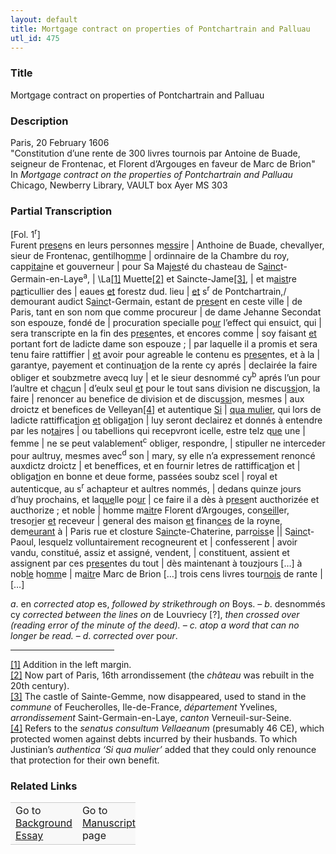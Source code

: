 ```yaml
---  
layout: default  
title: Mortgage contract on properties of Pontchartrain and Palluau  
utl_id: 475
---
```


### Title

Mortgage contract on properties of Pontchartrain and Palluau

### Description

<p>Paris, 20 February 1606<br />
"Constitution d’une rente de 300 livres tournois par Antoine de Buade, seigneur de Frontenac, et Florent d’Argouges en faveur de Marc de Brion"<br />
In <em>Mortgage contract on the properties of Pontchartrain and Palluau</em><br />
Chicago, Newberry Library, VAULT box Ayer MS 303</p>



### Partial Transcription

<p>[Fol. 1<sup>r</sup>]<br />
Furent p<u>rese</u>ns en leurs personnes m<u>essi</u>re | Anthoine de Buade, chevallyer, sieur de Frontenac, gentilho<u>mm</u>e | ordinnaire de la Chambre du roy, capp<u>itai</u>ne et gouverneur | pour Sa Ma<u>jes</u>té du chasteau de S<u>ainc</u>t-Germain-en-Laye<sup>a</sup>, | \La<a href="#_ftn1" name="_ftnref1" title="" id="_ftnref1">[1]</a> Muette<a href="#_ftn2" name="_ftnref2" title="" id="_ftnref2">[2]</a> et Saincte-Jame<a href="#_ftn3" name="_ftnref3" title="" id="_ftnref3">[3]</a>, | et m<u>aist</u>re p<u>ar</u>ticullier des | eaues <u>et</u> forestz dud. lieu | <u>et</u> s<sup>r</sup> de Pontchartrain,/ demourant audict S<u>ainc</u>t-Germain, estant de p<u>rese</u>nt en ceste ville | de Paris, tant en son nom que comme procureur | de dame Jehanne Secondat son espouze, fondé de | procuration specialle po<u>ur</u> l’effect qui ensuict, qui | sera transcripte en la fin des p<u>rese</u>ntes, et encores comme | soy faisant <u>et</u> portant fort de ladicte dame son espouze ; | par laquelle il a promis et sera tenu faire rattiffier | <u>et</u> avoir pour agreable le contenu es p<u>rese</u>ntes, et à la | garantye, payement et continua<u>ti</u>on de la rente cy aprés | declairée la faire obliger et soubzmetre avecq luy | et le sieur desnommé cy<sup>b</sup> aprés l’un pour l’aultre et ch<u>ac</u>un | d’eulx seul <u>et</u> pour le tout sans division ne discu<u>ssi</u>on, la faire | renoncer au benefice de division et de discu<u>ssi</u>on, mesmes | aux droictz et benefices de Velleyan<a href="#_ftn4" name="_ftnref4" title="" id="_ftnref4">[4]</a> et autentique <u>Si</u> | <u>qua mulier</u>, qui lors de ladicte rattiffica<u>ti</u>on <u>et</u> obliga<u>ti</u>on | luy seront declairez et donnés à entendre par les no<u>tai</u>res | ou tabellions qui recepvront icelle, estre telz q<u>ue</u> une | femme | ne se peut valablement<sup>c</sup> obliger, respondre, | stipuller ne interceder pour aultruy, mesmes avec<sup>d</sup> son | mary, sy elle n’a expressement renoncé auxdictz droictz | et beneffices, et en fournir letres de rattiffica<u>ti</u>on et | obliga<u>ti</u>on en bonne et deue forme, passées soubz scel | royal et autenticque, au s<sup>r</sup> achapteur et aultres nommés, | dedans quinze jours d’huy prochains, et laq<u>ue</u>lle po<u>ur</u> | ce faire il a dès à p<u>rese</u>nt aucthorizée et aucthorize ; et noble | homme m<u>aitr</u>e Florent d’Argouges, con<u>seill</u>er, treso<u>ri</u>er <u>et</u> receveur | general des maison <u>et</u> finan<u>ces</u> de la royne, dem<u>eurant</u> à | Paris rue et closture S<u>ainc</u>te-Chaterine, parr<u>oiss</u>e || S<u>ainc</u>t-Paoul, lesquelz volluntairement recogneurent et | confesserent | avoir vandu, constitué, assiz et assigné, vendent, | constituent, assient et assignent par ces p<u>rese</u>ntes du tout | dès maintenant à touzjours […] à nob<u>le</u> ho<u>mm</u>e | m<u>aitr</u>e Marc de Brion […] trois cens livres tour<u>nois</u> de rante | […]</p>
<p><em>a</em>. en <em>corrected atop</em> es, <em>followed by strikethrough on</em> Boys. – <em>b</em>. desnommés cy <em>corrected between the lines on</em> de Louvriecy [?], <em>then crossed over</em> <em>(reading error of the minute of the deed). – c. </em><em>atop a word that can no longer be read.</em> – <em>d</em>. <em>corrected over </em>po<em>ur</em>.</p>
<div>
<hr align="left" size="1" width="33%" /><div id="ftn1"><a href="#_ftnref1" name="_ftn1" title="" id="_ftn1">[1]</a> Addition in the left margin.</div>
<div id="ftn2"><a href="#_ftnref2" name="_ftn2" title="" id="_ftn2">[2]</a> Now part of Paris, 16th arrondissement (the <em>château</em> was rebuilt in the 20th century).</div>
<div id="ftn3"><a href="#_ftnref3" name="_ftn3" title="" id="_ftn3">[3]</a> The castle of Sainte-Gemme, now disappeared, used to stand in the <em>commune</em> of Feucherolles, Ile-de-France, <em>département</em> Yvelines, <em>arrondissement</em> Saint-Germain-en-Laye, <em>canton</em> Verneuil-sur-Seine.</div>
<div id="ftn4"><a href="#_ftnref4" name="_ftn4" title="" id="_ftn4">[4]</a> Refers to the <em>senatus consultum Vellaeanum</em> (presumably 46 CE), which protected women against debts incurred by their husbands. To which Justinian’s <em>authentica</em> <em>‘Si qua mulier’</em> added that they could only renounce that protection for their own benefit.

</div>
</div>


### Related Links

<table border="0.5" cellpadding="1" cellspacing="1" style="width: 200px; background-color:#F8F8F8;">
    <tbody style="border-color:#ccc">
        <tr style="border-color:#ccc">
            <td>Go to <a href="https://french.newberry.t-pen.org/essay/475" target="_blank">Background Essay</a></td>
            <td>Go to <a href="https://french.newberry.t-pen.org/www/record.html?id=475" target="_blank">Manuscript</a> page</td>
        </tr>
    </tbody>
</table>
